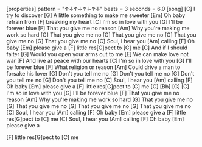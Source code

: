 [properties]
pattern = "↑↓↑↓↑↓↑↓"
beats = 3
seconds = 6.0
[song]
[C] I try to discover
[G] A little something to make me sweeter
[Em] Oh baby refrain from 
[F] breaking my heart
[C] I'm so in love with you
[G] I'll be forever blue
[F] That you give me no reason
[Am] Why you're making me work so hard
[G] That you give me no
[G] That you give me no
[G] That you give me no
[G] That you give me no
[C] Soul, I hear you [Am] calling
[F] Oh baby [Em] please give a 
[F] little res[G]pect to [C] me
[C] And if I should falter
[G] Would you open your arms out to me
[E] We can make love not war
[F] And live at peace with our hearts
[C] I'm so in love with you
[G] I'll be forever blue
[F] What religion or reason
[Am] Could drive a man to forsake his lover
[G] Don't you tell me no
[G] Don't you tell me no
[G] Don't you tell me no
[G] Don't you tell me no
[C] Soul, I hear you [Am] calling
[F] Oh baby [Em] please give a 
[F] little res[G]pect to [C] me
[C] [Bb] [G]
[C] I'm so in love with you
[G] I'll be forever blue
[F] That you give me no reason
[Am] Why you're making me work so hard
[G] That you give me no
[G] That you give me no
[G] That you give me no
[G] That you give me no
[C] Soul, I hear you [Am] calling
[F] Oh baby [Em] please give a 
[F] little res[G]pect to [C] me
[C] Soul, I hear you [Am] calling
[F] Oh baby [Em] please give a 

[F] little res[G]pect to [C] me